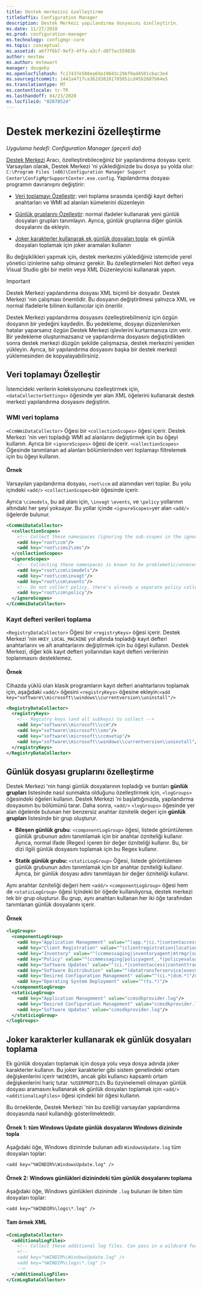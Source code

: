 ```yaml
---
title: Destek merkezini özelleştirme
titleSuffix: Configuration Manager
description: Destek Merkezi yapılandırma dosyasını özelleştirin.
ms.date: 11/27/2018
ms.prod: configuration-manager
ms.technology: configmgr-core
ms.topic: conceptual
ms.assetid: a6f7f6b7-9ef3-4ffa-a3cf-d877ac55983b
author: mestew
ms.author: mstewart
manager: dougeby
ms.openlocfilehash: fc17437e508ea69a19043c29bf9ad4501cbac3e4
ms.sourcegitcommit: 1442a4717ca362d38101785851cd45b2687b64e5
ms.translationtype: MT
ms.contentlocale: tr-TR
ms.lasthandoff: 04/23/2020
ms.locfileid: "82078524"
---
```

# <a name="customize-support-center"></a>Destek merkezini özelleştirme

*Uygulama hedefi: Configuration Manager (geçerli dal)*

[Destek Merkezi](support-center.md) Aracı, özelleştirebileceğiniz bir yapılandırma dosyası içerir. Varsayılan olarak, Destek Merkezi 'ni yüklediğinizde bu dosya şu yolda olur: `C:\Program Files (x86)\Configuration Manager Support Center\ConfigMgrSupportCenter.exe.config`. Yapılandırma dosyası programın davranışını değiştirir:

- [Veri toplamayı Özelleştir](#bkmk_datacoll): veri toplama sırasında içerdiği kayıt defteri anahtarları ve WMI ad alanları kümelerini düzenleyin  

- [Günlük gruplarını Özelleştir](#bkmk_loggroups): normal ifadeler kullanarak yeni günlük dosyaları grupları tanımlayın. Ayrıca, günlük gruplarına diğer günlük dosyalarını da ekleyin.  

- [Joker karakterler kullanarak ek günlük dosyaları topla](#bkmk_wildcards): ek günlük dosyaları toplamak için joker aramaları kullanın  

Bu değişiklikleri yapmak için, destek merkezini yüklediğiniz istemcide yerel yönetici izinlerine sahip olmanız gerekir. Bu özelleştirmeleri Not defteri veya Visual Studio gibi bir metin veya XML Düzenleyicisi kullanarak yapın.

> [!Important]  
> Destek Merkezi yapılandırma dosyası XML biçimli bir dosyadır. Destek Merkezi 'nin çalışması önemlidir. Bu dosyanın değiştirilmesi yalnızca XML ve normal ifadelerle bilinen kullanıcılar için önerilir.  

Destek Merkezi yapılandırma dosyasını özelleştirebilmeniz için özgün dosyanın bir yedeğini kaydedin. Bu yedekleme, dosyayı düzenlenirken hatalar yaparsanız özgün Destek Merkezi işlevlerini kurtarmanıza izin verir. Bir yedekleme oluşturmazsanız ve yapılandırma dosyasını değiştirdikten sonra destek merkezi düzgün şekilde çalışmazsa, destek merkezini yeniden yükleyin. Ayrıca, bir yapılandırma dosyasını başka bir destek merkezi yüklemesinden de kopyalayabilirsiniz.



## <a name="customize-data-collection"></a><a name="bkmk_datacoll"></a>Veri toplamayı Özelleştir

İstemcideki verilerin koleksiyonunu özelleştirmek için, `<dataCollectorSettings>` öğesinde yer alan XML öğelerini kullanarak destek merkezi yapılandırma dosyasını değiştirin.


### <a name="wmi-data-collection"></a>WMI veri toplama

`<CcmWmiDataCollector>` Öğesi bir `<collectionScopes>` öğesi içerir. Destek Merkezi 'nin veri topladığı WMI ad alanlarını değiştirmek için bu öğeyi kullanın. Ayrıca bir `<ignoreScopes>` öğesi de içerir. `<collectionScopes>` Öğesinde tanımlanan ad alanları bölümlerinden veri toplamayı filtrelemek için bu öğeyi kullanın.  
    
#### <a name="example"></a>Örnek
Varsayılan yapılandırma dosyası, `root\ccm` ad alanından veri toplar. Bu yolu içindeki `<add/>` `<collectionScopes>`bir öğesinde içerir. 

Ayrıca `\cimodels`, bu ad alanı için, `\invagt` `\events`, ve `\policy` yollarının altındaki her şeyi yoksayar. Bu yollar içinde `<ignoreScopes>`yer alan `<add/>` öğelerde bulunur.

```XML
<CcmWmiDataCollector>
  <collectionScopes>
    <!-- Collect these namespaces (ignoring the sub-scopes in the ignoreScopes block) -->
    <add key="root\ccm"/>
    <add key="root\cimv2\sms"/>
  </collectionScopes>
  <ignoreScopes>
    <!-- Collecting these namespaces is known to be problematic/unnecessary -->
    <add key="root\ccm\cimodels"/>
    <add key="root\ccm\invagt"/>
    <add key="root\ccm\events"/>
    <!-- Do not collect policy, there's already a separate policy collector.-->
    <add key="root\ccm\policy"/>
  </ignoreScopes>
</CcmWmiDataCollector>
```


### <a name="registry-data-collection"></a>Kayıt defteri verileri toplama

`<RegistryDataCollector>` Öğesi bir `<registryKeys>` öğesi içerir. Destek Merkezi 'nin `HKEY_LOCAL_MACHINE` yol altında topladığı kayıt defteri anahtarlarını ve alt anahtarlarını değiştirmek için bu öğeyi kullanın. Destek Merkezi, diğer kök kayıt defteri yollarından kayıt defteri verilerinin toplanmasını desteklemez.

#### <a name="example"></a>Örnek
Cihazda yüklü olan klasik programların kayıt defteri anahtarlarını toplamak için, aşağıdaki `<add/>` öğesini `<registryKeys>` öğesine ekleyin:`<add key="software\\microsoft\\windows\\currentversion\\uninstall"/>`

```XML
<RegistryDataCollector>
  <registryKeys>
    <!-- Registry keys (and all subkeys) to collect -->
    <add key="software\\microsoft\\ccm"/>
    <add key="software\\microsoft\\sms"/>
    <add key="software\\microsoft\\ccmsetup"/>
    <add key="software\\microsoft\\windows\\currentversion\\uninstall"/>
  </registryKeys>
</RegistryDataCollector>
```



## <a name="customize-log-file-groups"></a><a name="bkmk_loggroups"></a>Günlük dosyası gruplarını özelleştirme

Destek Merkezi 'nin hangi günlük dosyalarının topladığı ve bunları **günlük grupları** listesinde nasıl sunmakta olduğunu özelleştirmek için, `<logGroups>` öğesindeki öğeleri kullanın. Destek Merkezi 'ni başlattığınızda, yapılandırma dosyasının bu bölümünü tarar. Daha sonra, `<add/>` `<logGroups>` öğesinde yer alan öğelerde bulunan her benzersiz anahtar öznitelik değeri için **günlük grupları** listesinde bir grup oluşturur.

- **Bileşen günlük grubu**: `<componentLogGroup>` öğesi, listede görüntülenen günlük grubunun adını tanımlamak için bir anahtar özniteliği kullanır. Ayrıca, normal ifade (Regex) içeren bir değer özniteliği kullanır. Bu, bir dizi ilgili günlük dosyasını toplamak için bu Regex kullanır.  

- **Statik günlük grubu:** `<staticLogGroup>` Öğesi, listede görüntülenen günlük grubunun adını tanımlamak için bir anahtar özniteliği kullanır. Ayrıca, bir günlük dosyası adını tanımlayan bir değer özniteliği kullanır.  

Aynı anahtar özniteliği değeri hem `<add/>` `<componentLogGroup>` öğesi hem de `<staticLogGroup>` öğesi Içindeki bir öğede kullanılıyorsa, destek merkezi tek bir grup oluşturur. Bu grup, aynı anahtarı kullanan her iki öğe tarafından tanımlanan günlük dosyalarını içerir.

#### <a name="example"></a>Örnek
```XML
<logGroups>
  <componentLogGroup>
    <add key="Application Management" value="^(app.*|ci.*|contentaccess|contenttransfermanager|datatransferservice|dcm.*|execmgr.*|UserAffinity.*|.*Handler$|.*Provider$)"/>
    <add key="Client Registration" value="^(clientregistration|locationservices|ccmmessaging|ccmexec)"/>
    <add key="Inventory" value="^(ccmmessaging|inventoryagent|mtrmgr|swmtrreportgen|virtualapp|mtr.*|filesystemfile)"/>
    <add key="Policy" value="^(ccmmessaging|policyagent_.*|policyevaluator_.*)"/>
    <add key="Software Updates" value="^(ci.*|contentaccess|contenttransfermanager|datatransferservice|dcm.*|update.*|wuahandler|xmlstore|scanagent)"/>
    <add key="Software Distribution" value="^(datatransferservice|execmgr.*|contenttransfermanager|locationservices|contentaccess|filebits)"/>
    <add key="Desired Configuration Management" value="^(ci.*|dcm.*)"/>
    <add key="Operating System Deployment" value="^(ts.*)"/>
  </componentLogGroup>
  <staticLogGroup>
    <add key="Application Management" value="ccmsdkprovider.log"/>
    <add key="Desired Configuration Management" value="ccmsdkprovider.log"/>
    <add key="Software Updates" value="ccmsdkprovider.log"/>
  </staticLogGroup>
</logGroups>
```



## <a name="collecting-additional-log-files-using-wildcards"></a><a name="bkmk_wildcards"></a>Joker karakterler kullanarak ek günlük dosyaları toplama

Ek günlük dosyaları toplamak için dosya yolu veya dosya adında joker karakterler kullanın. Bu joker karakterler gibi sistem genelindeki ortam değişkenlerini içerir `%WINDIR%`, ancak gibi kullanıcı kapsamlı ortam değişkenlerini hariç tutar. `%USERPROFILE%` Bu özyinelemeli olmayan günlük dosyası aramasını kullanarak ek günlük dosyaları toplamak için `<add/>` `<additionalLogFiles>` öğesi içindeki bir öğesi kullanın. 

Bu örneklerde, Destek Merkezi 'nin bu özelliği varsayılan yapılandırma dosyasında nasıl kullandığı gösterilmektedir.

#### <a name="example-1-collect-all-windows-update-log-files-in-the-windows-directory"></a>Örnek 1: tüm Windows Update günlük dosyalarını Windows dizininde topla
Aşağıdaki öğe, Windows dizininde bulunan adlı `WindowsUpdate.log` tüm dosyaları toplar: 

`<add key="%WINDIR%\WindowsUpdate.log" />`

#### <a name="example-2-collect-all-log-files-in-the-windows-logs-directory"></a>Örnek 2: Windows günlükleri dizinindeki tüm günlük dosyalarını toplama
Aşağıdaki öğe, Windows günlükleri dizininde `.log` bulunan ile biten tüm dosyaları toplar: 

`<add key="%WINDIR%\logs\*.log" />`

#### <a name="full-example-xml"></a>Tam örnek XML
```XML
<CcmLogDataCollector>
  <additionalLogFiles>
    <!-- Collect these additional log files. Can pass in a wildcard for the filename. System variables are also supported. -->
    <!--
    <add key="%WINDIR%\WindowsUpdate.log" />
    <add key="%WINDIR%\logs\*.log" />
    -->
  </additionalLogFiles>
</CcmLogDataCollector>
```
